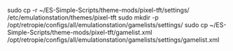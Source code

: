 sudo cp -r ~/ES-Simple-Scripts/theme-mods/pixel-tft/settings/ /etc/emulationstation/themes/pixel-tft
sudo mkdir -p /opt/retropie/configs/all/emulationstation/gamelists/settings/
sudo cp ~/ES-Simple-Scripts/theme-mods/pixel-tft/gamelist.xml /opt/retropie/configs/all/emulationstation/gamelists/settings/gamelist.xml